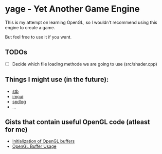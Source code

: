 # yage - Yet Another Game Engine

This is my attempt on learning OpenGL, so I wouldn't recommend using this engine to create a game.

But feel free to use it if you want.


## TODOs

- [ ] Decide which file loading methode we are going to use (src/shader.cpp)


## Things I might use (in the future):

* [stb](https://github.com/nothings/stb)
* [imgui](https://github.com/ocornut/imgui)
* [spdlog](https://github.com/gabime/spdlog)
* ...


## Gists that contain useful OpenGL code (atleast for me)

* [Initialization of OpenGL buffers](https://gist.github.com/ffuszthaler/e2275ce3f233efe7653f5ce47292dbdc)
* [OpenGL Buffer Usage](https://gist.github.com/ffuszthaler/e2784d6349e055b659c280b9127c1491#file-opengl_buffers_usage-cpp)
